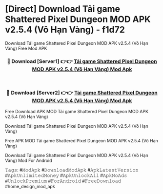 # [Direct] Download Tải game Shattered Pixel Dungeon MOD APK v2.5.4 (Vô Hạn Vàng) - f1d72
Download Tải game Shattered Pixel Dungeon MOD APK v2.5.4 (Vô Hạn Vàng) Free Mod APK

<div align="center">
<h3>🔴 Download [Server1] 👉👉 <a href="https://apk-comot.site?title=Tải_game_Shattered_Pixel_Dungeon_MOD_APK_v2.5.4_(Vô_Hạn_Vàng)">Tải game Shattered Pixel Dungeon MOD APK v2.5.4 (Vô Hạn Vàng) Mod Apk</a></h3><br>

<h3>🔴 Download [Server2] 👉👉 <a href="https://apk-comot.site?title=Tải_game_Shattered_Pixel_Dungeon_MOD_APK_v2.5.4_(Vô_Hạn_Vàng)">Tải game Shattered Pixel Dungeon MOD APK v2.5.4 (Vô Hạn Vàng) Mod Apk</a></h3>
</div>


Free Download APK MOD Tải game Shattered Pixel Dungeon MOD APK v2.5.4 (Vô Hạn Vàng)

Download Tải game Shattered Pixel Dungeon MOD APK v2.5.4 (Vô Hạn Vàng) 

Free APK MOD Tải game Shattered Pixel Dungeon MOD APK v2.5.4 (Vô Hạn Vàng) 

Download Tải game Shattered Pixel Dungeon MOD APK v2.5.4 (Vô Hạn Vàng) Mod For Android

𝚃𝚊𝚐𝚜: #𝙼𝚘𝚍𝙰𝚙𝚔 #𝙳𝚘𝚠𝚗𝚕𝚘𝚊𝚍𝙼𝚘𝚍𝙰𝚙𝚔 #𝙰𝚙𝚔𝙻𝚊𝚝𝚎𝚜𝚝𝚅𝚎𝚛𝚜𝚒𝚘𝚗 #𝙰𝚙𝚔𝚄𝚗𝚕𝚒𝚖𝚒𝚝𝚎𝚍𝙼𝚘𝚗𝚎𝚢 #𝙰𝚙𝚔𝚄𝚗𝚕𝚘𝚌𝚔𝙰𝚕𝚕 #𝙰𝚙𝚔𝙽𝚘𝙰𝚍𝚜 #𝚄𝚗𝚕𝚘𝚌𝚔𝙿𝚛𝚎𝚖𝚒𝚞𝚖 #𝙵𝚘𝚛𝙰𝚗𝚍𝚛𝚘𝚒𝚍 #𝙵𝚛𝚎𝚎𝙳𝚘𝚠𝚗𝚕𝚘𝚊𝚍 #home_design_mod_apk
